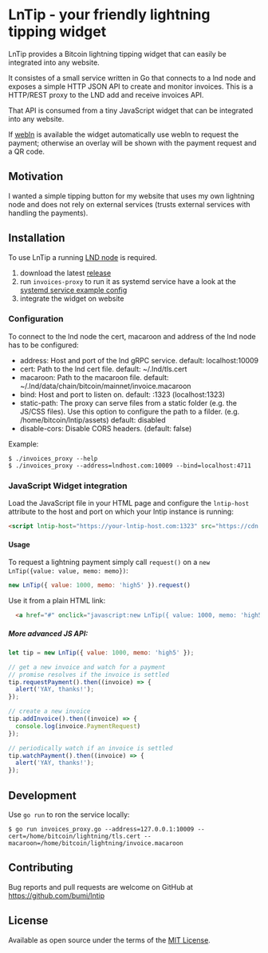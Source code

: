 # LnTip - your friendly lightning tipping widget

LnTip provides a Bitcoin lightning tipping widget that can easily be integrated into any website.  

It consistes of a small service written in Go that connects to a lnd node and exposes 
a simple HTTP JSON API to create and monitor invoices. This is a HTTP/REST proxy to the LND add and receive invoices API.

That API is consumed from a tiny JavaScript widget that can be integrated into any website. 

If [webln](https://github.com/wbobeirne/webln) is available the widget automatically use webln to request the payment; 
otherwise an overlay will be shown with the payment request and a QR code.


## Motivation

I wanted a simple tipping button for my website that uses my own lightning node and does not rely on external services (trusts external services with handling the payments).


## Installation

To use LnTip a running [LND node](https://github.com/lightningnetwork/lnd/blob/master/docs/INSTALL.md) 
is required.  

1. download the latest [release](https://github.com/bumi/lntip/releases)
2. run `invoices-proxy` to run it as systemd service have a look at the [systemd service example config](https://github.com/bumi/lntip/blob/master/examples/invoices-proxy.service)
3. integrate the widget on website

### Configuration

To connect to the lnd node the cert, macaroon and address of the lnd node has to be configured:

* address: Host and port of the lnd gRPC service. default: localhost:10009
* cert: Path to the lnd cert file. default: ~/.lnd/tls.cert
* macaroon: Path to the macaroon file. default: ~/.lnd/data/chain/bitcoin/mainnet/invoice.macaroon
* bind: Host and port to listen on. default: :1323 (localhost:1323)
* static-path: The proxy can serve files from a static folder (e.g. the JS/CSS files). Use this option to configure the path to a filder. (e.g. /home/bitcoin/lntip/assets) default: disabled
* disable-cors: Disable CORS headers. (default: false)

Example: 

    $ ./invoices_proxy --help
    $ ./invoices_proxy --address=lndhost.com:10009 --bind=localhost:4711


### JavaScript Widget integration

Load the JavaScript file in your HTML page and configure the `lntip-host` attribute 
to the host and port on which your lntip instance is running:

```html
<script lntip-host="https://your-lntip-host.com:1323" src="https://cdn.jsdelivr.net/gh/bumi/lntip/assets/lntip.js" id="lntip-script"></script>
```

#### Usage

To request a lightning payment simply call `request()` on a `new LnTip({value: value, memo: memo})`:

```js
new LnTip({ value: 1000, memo: 'high5' }).request()
```

Use it from a plain HTML link:
```html
  <a href="#" onclick="javascript:new LnTip({ value: 1000, memo: 'high5' }).request();return false;">Tip me</a>
```

##### More advanced JS API:

```js
let tip = new LnTip({ value: 1000, memo: 'high5' });

// get a new invoice and watch for a payment
// promise resolves if the invoice is settled
tip.requestPayment().then((invoice) => {
  alert('YAY, thanks!');
});

// create a new invoice
tip.addInvoice().then((invoice) => {
  console.log(invoice.PaymentRequest)
});

// periodically watch if an invoice is settled
tip.watchPayment().then((invoice) => {
  alert('YAY, thanks!');
});

```

## Development

Use `go run` to ron the service locally: 

    $ go run invoices_proxy.go --address=127.0.0.1:10009 --cert=/home/bitcoin/lightning/tls.cert --macaroon=/home/bitcoin/lightning/invoice.macaroon


## Contributing

Bug reports and pull requests are welcome on GitHub at https://github.com/bumi/lntip

## License

Available as open source under the terms of the [MIT License](http://opensource.org/licenses/MIT).
